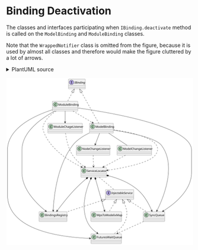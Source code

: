 # Binding Deactivation

The classes and interfaces participating when `IBinding.deactivate` method is called on the `ModelBinding` and `ModuleBinding` classes.

Note that the `WrappedNotifier` class is omitted from the figure, because it is used by almost all classes and therefore would make the figure cluttered by a lot of arrows.

<details>
<summary>PlantUML source</summary>
<pre>
@startuml
'Entities'
interface "IBinding" as iBinding
class "ModelBinding" as modelBinding
class "ModuleBinding" as moduleBinding

interface "InjectableService" as injectableService
class "ServiceLocator" as serviceLocator
class "BindingsRegistry" as bindingsRegistry
class "SyncQueue" as syncQueue
class "MpsToModelixMap" as nodeMap
class "FuturesWaitQueue" as futuresWaitQueue

class "NodeChangeListener" as nodeChangeListener
class "ModelChangeListener" as modelChangeListener
class "ModuleChageListener" as moduleChangeListener

'Relations'
iBinding <|.. modelBinding
iBinding <|.. moduleBinding

serviceLocator *--> bindingsRegistry
serviceLocator *--> syncQueue
serviceLocator *--> nodeMap
serviceLocator *--> futuresWaitQueue
serviceLocator .. injectableService

injectableService <|.. bindingsRegistry
injectableService <|.. syncQueue
injectableService <|.. nodeMap
injectableService <|.. futuresWaitQueue

modelBinding ..> serviceLocator
modelBinding --> nodeChangeListener
modelBinding -- modelChangeListener
modelBinding --> bindingsRegistry
modelBinding --> syncQueue

moduleBinding ..> serviceLocator
moduleBinding --> moduleChangeListener
moduleBinding ..> modelBinding
moduleBinding --> bindingsRegistry
moduleBinding --> syncQueue
moduleBinding --> futuresWaitQueue

nodeChangeListener ..> serviceLocator
modelChangeListener ..> serviceLocator
moduleChangeListener ..> serviceLocator

syncQueue ..> futuresWaitQueue

'Notes'

@enduml
</pre>
</details>

![](Binding-Deactivation.svg)
